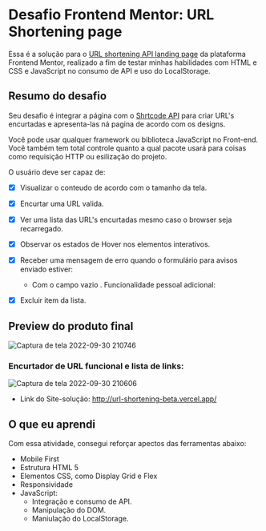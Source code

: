 # Desafio Frontend Mentor: URL Shortening page

Essa é a solução para o [URL shortening API landing page](https://www.frontendmentor.io/challenges/url-shortening-api-landing-page-2ce3ob-G) da plataforma Frontend Mentor, realizado a fim de testar minhas habilidades com HTML e CSS e JavaScript no consumo de API e uso do LocalStorage.

## Resumo do desafio

Seu desafio é integrar a página com o [Shrtcode API](https://shrtco.de/) para criar URL's encurtadas e apresenta-las ná pagina de acordo com os designs.

Você pode usar qualquer framework ou biblioteca JavaScript no Front-end. Você também tem total controle quanto a qual pacote usará para coisas como requisição HTTP ou esilização do projeto.

O usuário deve ser capaz de:
  
- [x] Visualizar o conteudo de acordo com o tamanho da tela.
- [x] Encurtar uma URL valida.
- [x] Ver uma lista das URL's encurtadas mesmo caso o browser seja recarregado.
- [x] Observar os estados de Hover nos elementos interativos.
- [x] Receber uma mensagem de erro quando o formulário para avisos enviado estiver:
    - Com o campo vazio
. Funcionalidade pessoal adicional:
- [x] Excluir item da lista. 
   

## Preview do produto final

![Captura de tela 2022-09-30 210746](https://user-images.githubusercontent.com/104238483/193372637-3aad19a4-ccab-491c-a152-a2d28b52ad12.png)

### Encurtador de URL funcional e lista de links:

![Captura de tela 2022-09-30 210606](https://user-images.githubusercontent.com/104238483/193376589-3350ca21-639a-4420-ab44-bd7788db3b0e.png)

- Link do Site-solução: http://url-shortening-beta.vercel.app/

## O que eu aprendi

Com essa atividade, consegui reforçar apectos das ferramentas abaixo:

- Mobile First
- Estrutura HTML 5
- Elementos CSS, como Display Grid e Flex
- Responsividade
- JavaScript:
    - Integração e consumo de API.
    - Manipulação do DOM.
    - Maniulação do LocalStorage.
